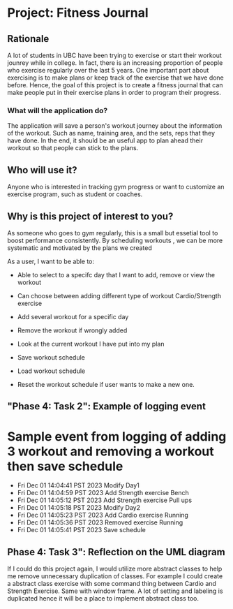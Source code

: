 # Project: Fitness Journal

## Rationale

A lot of students in UBC have been trying to exercise or start their 
workout jounrey while in college. In fact, there is an increasing 
proportion of people who exercise regularly over the last 5 years.
One important part about exercising is to make plans or keep track 
of the exercise that we have done before. Hence, the goal of this 
project is to create a fitness journal that can make people put in
their exercise plans in order to program their progress.

### What will the application do?
The application will save a person's workout journey about 
the information of the workout. Such as name, training area, 
and the sets, reps that they have done. In the end, 
it should be an useful app to plan ahead their workout so that 
people can stick to the plans. 

## Who will use it?
Anyone who is interested in tracking gym progress or want to 
customize an exercise program, such as student or coaches.

## Why is this project of interest to you?
As someone who goes to gym regularly, this is a small but 
essetial tool to boost performance consistently. By scheduling workouts
, we can be more systematic and motivated by the plans we created

As a user, I want to be able to:

- Able to select to a specifc day that 
  I want to add, remove or view the workout 

- Can choose between adding different type of workout Cardio/Strength exercise

- Add several workout for a specific day

- Remove the workout if wrongly added

- Look at the current workout I have put into my plan

- Save workout schedule 

- Load workout schedule 

- Reset the workout schedule if user wants to make a new one.

## "Phase 4: Task 2": Example of logging event

# Sample event from logging of adding 3 workout and removing a workout then save schedule 
- Fri Dec 01 14:04:41 PST 2023
Modify Day1
- Fri Dec 01 14:04:59 PST 2023
Add Strength exercise Bench
- Fri Dec 01 14:05:12 PST 2023
Add Strength exercise Pull ups
- Fri Dec 01 14:05:18 PST 2023
Modify Day2
- Fri Dec 01 14:05:23 PST 2023
Add Cardio exercise Running
- Fri Dec 01 14:05:36 PST 2023
Removed exercise Running
- Fri Dec 01 14:05:41 PST 2023
Save schedule



## Phase 4: Task 3": Reflection on the UML diagram

If I could do this project again, I would utilize more abstract classes to help me 
remove unnecessary duplication of classes. For example I could create a abstract class 
exercise with some command thing between Cardio and Strength Exercise. Same with 
window frame. A lot of setting and labeling is duplicated hence it will be a place to 
implement abstract class too.


